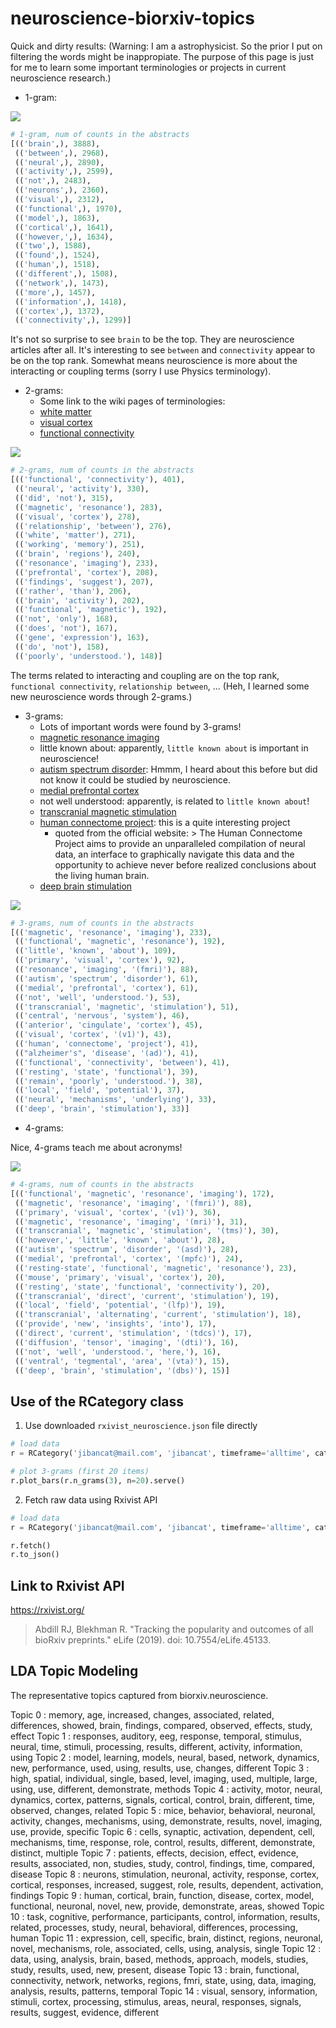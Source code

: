 # neuroscience-biorxiv-topics

Quick and dirty results:
(Warning: I am a astrophysicist. So the prior I put on filtering the words might be inappropiate. The purpose of this page is just for me to learn some important terminologies or projects in current neuroscience research.)

- 1-gram:

![](images/1-gram.png)

```python
# 1-gram, num of counts in the abstracts
[(('brain',), 3888),
 (('between',), 2968),
 (('neural',), 2890),
 (('activity',), 2599),
 (('not',), 2483),
 (('neurons',), 2360),
 (('visual',), 2312),
 (('functional',), 1970),
 (('model',), 1863),
 (('cortical',), 1641),
 (('however,',), 1634),
 (('two',), 1588),
 (('found',), 1524),
 (('human',), 1518),
 (('different',), 1508),
 (('network',), 1473),
 (('more',), 1457),
 (('information',), 1418),
 (('cortex',), 1372),
 (('connectivity',), 1299)]
```

It's not so surprise to see `brain` to be the top.
They are neuroscience articles after all.
It's interesting to see `between` and `connectivity` appear to be on the top rank.
Somewhat means neuroscience is more about the interacting or coupling terms (sorry I use Physics terminology).

- 2-grams:
    - Some link to the wiki pages of terminologies:
    - [white matter](https://en.wikipedia.org/wiki/White_matter)
    - [visual cortex](https://en.wikipedia.org/wiki/Visual_cortex)
    - [functional connectivity](https://en.wikipedia.org/wiki/Dynamic_functional_connectivity)

![](images/2-grams.png)

```python
# 2-grams, num of counts in the abstracts
[(('functional', 'connectivity'), 401),
 (('neural', 'activity'), 330),
 (('did', 'not'), 315),
 (('magnetic', 'resonance'), 283),
 (('visual', 'cortex'), 278),
 (('relationship', 'between'), 276),
 (('white', 'matter'), 271),
 (('working', 'memory'), 251),
 (('brain', 'regions'), 240),
 (('resonance', 'imaging'), 233),
 (('prefrontal', 'cortex'), 208),
 (('findings', 'suggest'), 207),
 (('rather', 'than'), 206),
 (('brain', 'activity'), 202),
 (('functional', 'magnetic'), 192),
 (('not', 'only'), 168),
 (('does', 'not'), 167),
 (('gene', 'expression'), 163),
 (('do', 'not'), 158),
 (('poorly', 'understood.'), 148)]
```

The terms related to interacting and coupling are on the top rank,
`functional connectivity`, `relationship between`, ...
(Heh, I learned some new neuroscience words through 2-grams.)

- 3-grams:
    - Lots of important words were found by 3-grams!
    - [magnetic resonance imaging](https://en.wikipedia.org/wiki/Magnetic_resonance_imaging)
    - little known about: apparently, `little known about` is important in neuroscience!
    - [autism spectrum disorder](https://en.wikipedia.org/wiki/Autism_spectrum): Hmmm, I heard about this before but did not know it could be studied by neuroscience.
    - [medial prefrontal cortex](https://en.wikipedia.org/wiki/Prefrontal_cortex)
    - not well understood: apparently, is related to `little known about`!
    -  [transcranial magnetic stimulation](https://en.wikipedia.org/wiki/Transcranial_magnetic_stimulation)
    -  [human connectome project](http://www.humanconnectomeproject.org/about/): this is a quite interesting project
       -  quoted from the official website: > The Human Connectome Project aims to provide an unparalleled compilation of neural data, an interface to graphically navigate this data and the opportunity to achieve never before realized conclusions about the living human brain.
    -  [deep brain stimulation](https://en.wikipedia.org/wiki/Deep_brain_stimulation)

![](images/3-grams.png)

```python
# 3-grams, num of counts in the abstracts
[(('magnetic', 'resonance', 'imaging'), 233),
 (('functional', 'magnetic', 'resonance'), 192),
 (('little', 'known', 'about'), 109),
 (('primary', 'visual', 'cortex'), 92),
 (('resonance', 'imaging', '(fmri)'), 88),
 (('autism', 'spectrum', 'disorder'), 61),
 (('medial', 'prefrontal', 'cortex'), 61),
 (('not', 'well', 'understood.'), 53),
 (('transcranial', 'magnetic', 'stimulation'), 51),
 (('central', 'nervous', 'system'), 46),
 (('anterior', 'cingulate', 'cortex'), 45),
 (('visual', 'cortex', '(v1)'), 43),
 (('human', 'connectome', 'project'), 41),
 (("alzheimer's", 'disease', '(ad)'), 41),
 (('functional', 'connectivity', 'between'), 41),
 (('resting', 'state', 'functional'), 39),
 (('remain', 'poorly', 'understood.'), 38),
 (('local', 'field', 'potential'), 37),
 (('neural', 'mechanisms', 'underlying'), 33),
 (('deep', 'brain', 'stimulation'), 33)]
```

- 4-grams:

Nice, 4-grams teach me about acronyms!

![](images/4-grams.png)

```python
# 4-grams, num of counts in the abstracts
[(('functional', 'magnetic', 'resonance', 'imaging'), 172),
 (('magnetic', 'resonance', 'imaging', '(fmri)'), 88),
 (('primary', 'visual', 'cortex', '(v1)'), 36),
 (('magnetic', 'resonance', 'imaging', '(mri)'), 31),
 (('transcranial', 'magnetic', 'stimulation', '(tms)'), 30),
 (('however,', 'little', 'known', 'about'), 28),
 (('autism', 'spectrum', 'disorder', '(asd)'), 28),
 (('medial', 'prefrontal', 'cortex', '(mpfc)'), 24),
 (('resting-state', 'functional', 'magnetic', 'resonance'), 23),
 (('mouse', 'primary', 'visual', 'cortex'), 20),
 (('resting', 'state', 'functional', 'connectivity'), 20),
 (('transcranial', 'direct', 'current', 'stimulation'), 19),
 (('local', 'field', 'potential', '(lfp)'), 19),
 (('transcranial', 'alternating', 'current', 'stimulation'), 18),
 (('provide', 'new', 'insights', 'into'), 17),
 (('direct', 'current', 'stimulation', '(tdcs)'), 17),
 (('diffusion', 'tensor', 'imaging', '(dti)'), 16),
 (('not', 'well', 'understood.', 'here,'), 16),
 (('ventral', 'tegmental', 'area', '(vta)'), 15),
 (('deep', 'brain', 'stimulation', '(dbs)'), 15)]
```

## Use of the RCategory class

1. Use downloaded `rxivist_neuroscience.json` file directly

```python
# load data
r = RCategory('jibancat@mail.com', 'jibancat', timeframe='alltime', category='neuroscience', filename='rxivist_neuroscience.json')

# plot 3-grams (first 20 items)
r.plot_bars(r.n_grams(3), n=20).serve()
```

2. Fetch raw data using Rxivist API

```python
# load data
r = RCategory('jibancat@mail.com', 'jibancat', timeframe='alltime', category='neuroscience')

r.fetch()
r.to_json()
```

## Link to Rxivist API

https://rxivist.org/

> Abdill RJ, Blekhman R. "Tracking the popularity and outcomes of all bioRxiv preprints." eLife (2019). doi: 10.7554/eLife.45133.

## LDA Topic Modeling

The representative topics captured from biorxiv.neuroscience.

Topic 0 : memory, age, increased, changes, associated, related, differences, showed, brain, findings, compared, observed, effects, study, effect
Topic 1 : responses, auditory, eeg, response, temporal, stimulus, neural, time, stimuli, processing, results, different, activity, information, using
Topic 2 : model, learning, models, neural, based, network, dynamics, new, performance, used, using, results, use, changes, different
Topic 3 : high, spatial, individual, single, based, level, imaging, used, multiple, large, using, use, different, demonstrate, methods
Topic 4 : activity, motor, neural, dynamics, cortex, patterns, signals, cortical, control, brain, different, time, observed, changes, related
Topic 5 : mice, behavior, behavioral, neuronal, activity, changes, mechanisms, using, demonstrate, results, novel, imaging, use, provide, specific
Topic 6 : cells, synaptic, activation, dependent, cell, mechanisms, time, response, role, control, results, different, demonstrate, distinct, multiple
Topic 7 : patients, effects, decision, effect, evidence, results, associated, non, studies, study, control, findings, time, compared, disease
Topic 8 : neurons, stimulation, neuronal, activity, response, cortex, cortical, responses, increased, suggest, role, results, dependent, activation, findings
Topic 9 : human, cortical, brain, function, disease, cortex, model, functional, neuronal, novel, new, provide, demonstrate, areas, showed
Topic 10 : task, cognitive, performance, participants, control, information, results, related, processes, study, neural, behavioral, differences, processing, human
Topic 11 : expression, cell, specific, brain, distinct, regions, neuronal, novel, mechanisms, role, associated, cells, using, analysis, single
Topic 12 : data, using, analysis, brain, based, methods, approach, models, studies, study, results, used, new, present, disease
Topic 13 : brain, functional, connectivity, network, networks, regions, fmri, state, using, data, imaging, analysis, results, patterns, temporal
Topic 14 : visual, sensory, information, stimuli, cortex, processing, stimulus, areas, neural, responses, signals, results, suggest, evidence, different
